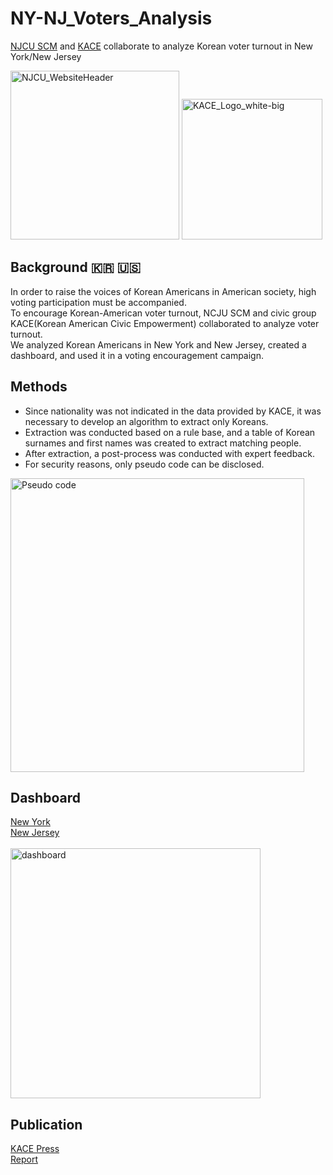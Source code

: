 # NY-NJ_Voters_Analysis

[NJCU SCM](https://sites.google.com/view/njcuscm/) and [KACE](https://kace.org/) collaborate to analyze Korean voter turnout in New York/New Jersey  

<img src="https://github.com/user-attachments/assets/61d742de-7c90-4eff-80c6-c4c942d3c8b4" alt="NJCU_WebsiteHeader" width="270"/>
<img src="https://github.com/user-attachments/assets/84620feb-86e7-4f9c-bbd3-3ad1d85e7a82" alt="KACE_Logo_white-big" width="225"/>


## Background 🇰🇷 🇺🇸

In order to raise the voices of Korean Americans in American society, high voting participation must be accompanied. <br>
To encourage Korean-American voter turnout, NCJU SCM and civic group KACE(Korean American Civic Empowerment) collaborated to analyze voter turnout. <br>
We analyzed Korean Americans in New York and New Jersey, created a dashboard, and used it in a voting encouragement campaign.


## Methods

- Since nationality was not indicated in the data provided by KACE, it was necessary to develop an algorithm to extract only Koreans.
- Extraction was conducted based on a rule base, and a table of Korean surnames and first names was created to extract matching people.
- After extraction, a post-process was conducted with expert feedback.
- For security reasons, only pseudo code can be disclosed.

<img width="470" alt="Pseudo code" src="https://github.com/user-attachments/assets/497a6a05-5313-4958-acfd-b251bcb915bd">


## Dashboard

[New York](https://public.tableau.com/app/profile/jinsol.lee5333/viz/NYC_Voters_2022/NewYorkElections) <br>
[New Jersey](https://public.tableau.com/app/profile/jinsol.lee5333/viz/NewJersey_Koreanvote/12) <br><br>
<img width="400" alt="dashboard" src="https://github.com/user-attachments/assets/dcfa55ef-8317-4d98-b792-e25735cbe31f">


## Publication

[KACE Press](https://kace.org/2023/11/05/2022nykoramvdamap/) <br>
[Report](https://kace.org/wp-content/uploads/2023/11/2022_%ED%88%AC%ED%91%9C%EC%B0%B8%EC%97%AC%EC%8B%A4%ED%83%9C-%EB%B6%84%EC%84%9D-%EB%B3%B4%EA%B3%A0%EC%84%9C.pdf)
 
